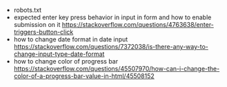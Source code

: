 - robots.txt
- expected enter key press behavior in input in form and how to enable submission on it
https://stackoverflow.com/questions/4763638/enter-triggers-button-click
- how to change date format in date input
https://stackoverflow.com/questions/7372038/is-there-any-way-to-change-input-type-date-format
- how to change color of progress bar
https://stackoverflow.com/questions/45507970/how-can-i-change-the-color-of-a-progress-bar-value-in-html/45508152